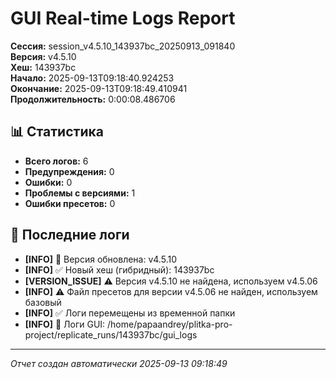 # GUI Real-time Logs Report

**Сессия:** session_v4.5.10_143937bc_20250913_091840  
**Версия:** v4.5.10  
**Хеш:** 143937bc  
**Начало:** 2025-09-13T09:18:40.924253  
**Окончание:** 2025-09-13T09:18:49.410941  
**Продолжительность:** 0:00:08.486706  

## 📊 Статистика

- **Всего логов:** 6
- **Предупреждения:** 0
- **Ошибки:** 0
- **Проблемы с версиями:** 1
- **Ошибки пресетов:** 0

## 📝 Последние логи

- **[INFO]** 🔄 Версия обновлена: v4.5.10
- **[INFO]** ✅ Новый хеш (гибридный): 143937bc
- **[VERSION_ISSUE]** ⚠️ Версия v4.5.10 не найдена, используем v4.5.06
- **[INFO]** ⚠️ Файл пресетов для версии v4.5.06 не найден, используем базовый
- **[INFO]** ✅ Логи перемещены из временной папки
- **[INFO]** 📁 Логи GUI: /home/papaandrey/plitka-pro-project/replicate_runs/143937bc/gui_logs

---
*Отчет создан автоматически 2025-09-13 09:18:49*